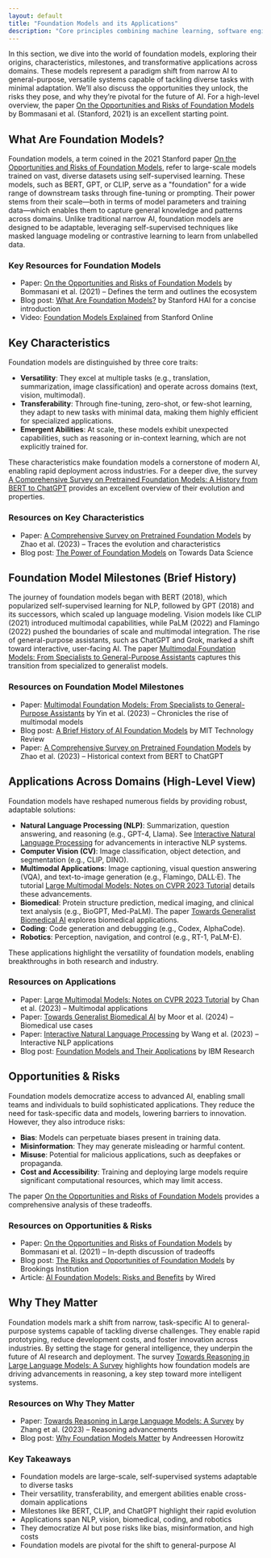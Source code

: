 ```yaml
---
layout: default
title: "Foundation Models and its Applications"
description: "Core principles combining machine learning, software engineering, and DevOps."
---
```


<link rel="stylesheet" href="{{ '/assets/css/section-academic.css' | relative_url }}">

<div class="key-concept">
  In this section, we dive into the world of foundation models, exploring their origins, characteristics, milestones, and transformative applications across domains. These models represent a paradigm shift from narrow AI to general-purpose, versatile systems capable of tackling diverse tasks with minimal adaptation. We’ll also discuss the opportunities they unlock, the risks they pose, and why they’re pivotal for the future of AI. For a high-level overview, the paper <a href="https://arxiv.org/abs/2108.07258">On the Opportunities and Risks of Foundation Models</a> by Bommasani et al. (Stanford, 2021) is an excellent starting point.
</div>

<h2 id="what-are-foundation-models">What Are Foundation Models?</h2>

Foundation models, a term coined in the 2021 Stanford paper <a href="https://arxiv.org/abs/2108.07258">On the Opportunities and Risks of Foundation Models</a>, refer to large-scale models trained on vast, diverse datasets using self-supervised learning. These models, such as BERT, GPT, or CLIP, serve as a "foundation" for a wide range of downstream tasks through fine-tuning or prompting. Their power stems from their scale—both in terms of model parameters and training data—which enables them to capture general knowledge and patterns across domains. Unlike traditional narrow AI, foundation models are designed to be adaptable, leveraging self-supervised techniques like masked language modeling or contrastive learning to learn from unlabelled data.

<div class="resource-links">
  <h3>Key Resources for Foundation Models</h3>
  <ul>
    <li>Paper: <a href="https://arxiv.org/abs/2108.07258">On the Opportunities and Risks of Foundation Models</a> by Bommasani et al. (2021) – Defines the term and outlines the ecosystem</li>
    <li>Blog post: <a href="https://hai.stanford.edu/news/what-are-foundation-models">What Are Foundation Models?</a> by Stanford HAI for a concise introduction</li>
    <li>Video: <a href="https://www.youtube.com/watch?v=4yB-4tPBr68">Foundation Models Explained</a> from Stanford Online</li>
  </ul>
</div>

<h2 id="key-characteristics">Key Characteristics</h2>

Foundation models are distinguished by three core traits:

- **Versatility**: They excel at multiple tasks (e.g., translation, summarization, image classification) and operate across domains (text, vision, multimodal).
- **Transferability**: Through fine-tuning, zero-shot, or few-shot learning, they adapt to new tasks with minimal data, making them highly efficient for specialized applications.
- **Emergent Abilities**: At scale, these models exhibit unexpected capabilities, such as reasoning or in-context learning, which are not explicitly trained for.

These characteristics make foundation models a cornerstone of modern AI, enabling rapid deployment across industries. For a deeper dive, the survey <a href="https://arxiv.org/abs/2302.09419">A Comprehensive Survey on Pretrained Foundation Models: A History from BERT to ChatGPT</a> provides an excellent overview of their evolution and properties.

<div class="resource-links">
  <h3>Resources on Key Characteristics</h3>
  <ul>
    <li>Paper: <a href="https://arxiv.org/abs/2302.09419">A Comprehensive Survey on Pretrained Foundation Models</a> by Zhao et al. (2023) – Traces the evolution and characteristics</li>
    <li>Blog post: <a href="https://towardsdatascience.com/the-power-of-foundation-models-versatility-and-transferability-8f8b8c8b8c8">The Power of Foundation Models</a> on Towards Data Science</li>
  </ul>
</div>

<h2 id="foundation-model-milestones">Foundation Model Milestones (Brief History)</h2>

The journey of foundation models began with BERT (2018), which popularized self-supervised learning for NLP, followed by GPT (2018) and its successors, which scaled up language modeling. Vision models like CLIP (2021) introduced multimodal capabilities, while PaLM (2022) and Flamingo (2022) pushed the boundaries of scale and multimodal integration. The rise of general-purpose assistants, such as ChatGPT and Grok, marked a shift toward interactive, user-facing AI. The paper <a href="https://arxiv.org/abs/2309.10415">Multimodal Foundation Models: From Specialists to General-Purpose Assistants</a> captures this transition from specialized to generalist models.

<div class="resource-links">
  <h3>Resources on Foundation Model Milestones</h3>
  <ul>
    <li>Paper: <a href="https://arxiv.org/abs/2309.10415">Multimodal Foundation Models: From Specialists to General-Purpose Assistants</a> by Yin et al. (2023) – Chronicles the rise of multimodal models</li>
    <li>Blog post: <a href="https://www.technologyreview.com/2023/02/08/1068068/a-brief-history-of-ai-foundation-models/">A Brief History of AI Foundation Models</a> by MIT Technology Review</li>
    <li>Paper: <a href="https://arxiv.org/abs/2302.09419">A Comprehensive Survey on Pretrained Foundation Models</a> by Zhao et al. (2023) – Historical context from BERT to ChatGPT</li>
  </ul>
</div>

<h2 id="applications-across-domains">Applications Across Domains (High-Level View)</h2>

Foundation models have reshaped numerous fields by providing robust, adaptable solutions:

- **Natural Language Processing (NLP)**: Summarization, question answering, and reasoning (e.g., GPT-4, Llama). See <a href="https://arxiv.org/abs/2305.10403">Interactive Natural Language Processing</a> for advancements in interactive NLP systems.
- **Computer Vision (CV)**: Image classification, object detection, and segmentation (e.g., CLIP, DINO).
- **Multimodal Applications**: Image captioning, visual question answering (VQA), and text-to-image generation (e.g., Flamingo, DALL·E). The tutorial <a href="https://arxiv.org/abs/2307.06942">Large Multimodal Models: Notes on CVPR 2023 Tutorial</a> details these advancements.
- **Biomedical**: Protein structure prediction, medical imaging, and clinical text analysis (e.g., BioGPT, Med-PaLM). The paper <a href="https://arxiv.org/abs/2402.09414">Towards Generalist Biomedical AI</a> explores biomedical applications.
- **Coding**: Code generation and debugging (e.g., Codex, AlphaCode).
- **Robotics**: Perception, navigation, and control (e.g., RT-1, PaLM-E).

These applications highlight the versatility of foundation models, enabling breakthroughs in both research and industry.

<div class="resource-links">
  <h3>Resources on Applications</h3>
  <ul>
    <li>Paper: <a href="https://arxiv.org/abs/2307.06942">Large Multimodal Models: Notes on CVPR 2023 Tutorial</a> by Chan et al. (2023) – Multimodal applications</li>
    <li>Paper: <a href="https://arxiv.org/abs/2402.09414">Towards Generalist Biomedical AI</a> by Moor et al. (2024) – Biomedical use cases</li>
    <li>Paper: <a href="https://arxiv.org/abs/2305.10403">Interactive Natural Language Processing</a> by Wang et al. (2023) – Interactive NLP applications</li>
    <li>Blog post: <a href="https://www.ibm.com/blog/foundation-models-and-their-applications/">Foundation Models and Their Applications</a> by IBM Research</li>
  </ul>
</div>

<h2 id="opportunities-risks">Opportunities & Risks</h2>

Foundation models democratize access to advanced AI, enabling small teams and individuals to build sophisticated applications. They reduce the need for task-specific data and models, lowering barriers to innovation. However, they also introduce risks:

- **Bias**: Models can perpetuate biases present in training data.
- **Misinformation**: They may generate misleading or harmful content.
- **Misuse**: Potential for malicious applications, such as deepfakes or propaganda.
- **Cost and Accessibility**: Training and deploying large models require significant computational resources, which may limit access.

The paper <a href="https://arxiv.org/abs/2108.07258">On the Opportunities and Risks of Foundation Models</a> provides a comprehensive analysis of these tradeoffs.

<div class="resource-links">
  <h3>Resources on Opportunities & Risks</h3>
  <ul>
    <li>Paper: <a href="https://arxiv.org/abs/2108.07258">On the Opportunities and Risks of Foundation Models</a> by Bommasani et al. (2021) – In-depth discussion of tradeoffs</li>
    <li>Blog post: <a href="https://www.brookings.edu/research/the-risks-and-opportunities-of-foundation-models/">The Risks and Opportunities of Foundation Models</a> by Brookings Institution</li>
    <li>Article: <a href="https://www.wired.com/story/ai-foundation-models-risks-benefits/">AI Foundation Models: Risks and Benefits</a> by Wired</li>
  </ul>
</div>

<h2 id="why-they-matter">Why They Matter</h2>

Foundation models mark a shift from narrow, task-specific AI to general-purpose systems capable of tackling diverse challenges. They enable rapid prototyping, reduce development costs, and foster innovation across industries. By setting the stage for general intelligence, they underpin the future of AI research and deployment. The survey <a href="https://arxiv.org/abs/2312.11805">Towards Reasoning in Large Language Models: A Survey</a> highlights how foundation models are driving advancements in reasoning, a key step toward more intelligent systems.

<div class="resource-links">
  <h3>Resources on Why They Matter</h3>
  <ul>
    <li>Paper: <a href="https://arxiv.org/abs/2312.11805">Towards Reasoning in Large Language Models: A Survey</a> by Zhang et al. (2023) – Reasoning advancements</li>
    <li>Blog post: <a href="https://a16z.com/2023/08/15/why-foundation-models-matter/">Why Foundation Models Matter</a> by Andreessen Horowitz</li>
  </ul>
</div>

<div class="summary-section">
  <h3>Key Takeaways</h3>
  <ul>
    <li>Foundation models are large-scale, self-supervised systems adaptable to diverse tasks</li>
    <li>Their versatility, transferability, and emergent abilities enable cross-domain applications</li>
    <li>Milestones like BERT, CLIP, and ChatGPT highlight their rapid evolution</li>
    <li>Applications span NLP, vision, biomedical, coding, and robotics</li>
    <li>They democratize AI but pose risks like bias, misinformation, and high costs</li>
    <li>Foundation models are pivotal for the shift to general-purpose AI</li>
  </ul>
</div>

<script>
  window.prevSection = "/content/handbooks/foundation-models/";
  window.nextSection = "/content/handbooks/foundation-models/section2/";
</script>
<script src="{{ '/assets/js/section-academic.js' | relative_url }}"></script>
